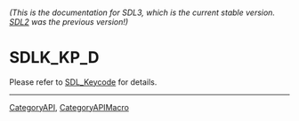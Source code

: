 ###### (This is the documentation for SDL3, which is the current stable version. [SDL2](https://wiki.libsdl.org/SDL2/) was the previous version!)
# SDLK_KP_D

Please refer to [SDL_Keycode](SDL_Keycode) for details.

----
[CategoryAPI](CategoryAPI), [CategoryAPIMacro](CategoryAPIMacro)


